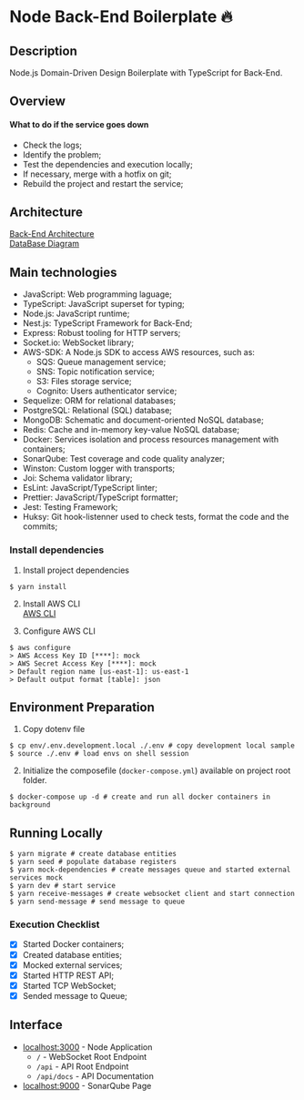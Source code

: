 # Node Back-End Boilerplate :fire:

## Description

Node.js Domain-Driven Design Boilerplate with TypeScript for Back-End.

## Overview

#### What to do if the service goes down

- Check the logs;
- Identify the problem;
- Test the dependencies and execution locally;
- If necessary, merge with a hotfix on git;
- Rebuild the project and restart the service;

## Architecture

[Back-End Architecture](google.com.br)  
[DataBase Diagram](https://dbdiagram.io/d/6338e5857b3d2034ff03a8c4)  

## Main technologies

- JavaScript: Web programming laguage;
- TypeScript: JavaScript superset for typing;
- Node.js: JavaScript runtime;
- Nest.js: TypeScript Framework for Back-End;
- Express: Robust tooling for HTTP servers;
- Socket.io: WebSocket library;
- AWS-SDK: A Node.js SDK to access AWS resources, such as:
  * SQS: Queue management service;
  * SNS: Topic notification service;
  * S3: Files storage service;
  * Cognito: Users authenticator service;
- Sequelize: ORM for relational databases;
- PostgreSQL: Relational (SQL) database;
- MongoDB: Schematic and document-oriented NoSQL database;
- Redis: Cache and in-memory key-value NoSQL database;
- Docker: Services isolation and process resources management with containers;
- SonarQube: Test coverage and code quality analyzer;
- Winston: Custom logger with transports;
- Joi: Schema validator library;
- EsLint: JavaScript/TypeScript linter;
- Prettier: JavaScript/TypeScript formatter;
- Jest: Testing Framework;
- Huksy: Git hook-listenner used to check tests, format the code and the commits;

### Install dependencies

1. Install project dependencies  
```shell
$ yarn install
```

2. Install AWS CLI  
[AWS CLI](https://docs.aws.amazon.com/cli/latest/userguide/getting-started-install.html)

3. Configure AWS CLI
```shell
$ aws configure
> AWS Access Key ID [****]: mock
> AWS Secret Access Key [****]: mock
> Default region name [us-east-1]: us-east-1
> Default output format [table]: json
```

## Environment Preparation

1. Copy dotenv file  
```shell
$ cp env/.env.development.local ./.env # copy development local sample
$ source ./.env # load envs on shell session
```

2. Initialize the composefile (`docker-compose.yml`) available on project root folder.

```shell
$ docker-compose up -d # create and run all docker containers in background
```

## Running Locally

```shell
$ yarn migrate # create database entities
$ yarn seed # populate database registers
$ yarn mock-dependencies # create messages queue and started external services mock
$ yarn dev # start service
$ yarn receive-messages # create websocket client and start connection
$ yarn send-message # send message to queue
```

### Execution Checklist

- [x] Started Docker containers;
- [x] Created database entities;
- [x] Mocked external services;
- [x] Started HTTP REST API;
- [x] Started TCP WebSocket;
- [x] Sended message to Queue;

## Interface

- [localhost:3000](`http://localhost:3000/`) - Node Application  
  * `/` - WebSocket Root Endpoint
  * `/api` - API Root Endpoint
  * `/api/docs` - API Documentation
- [localhost:9000](`http://localhost:9000/`) - SonarQube Page  
